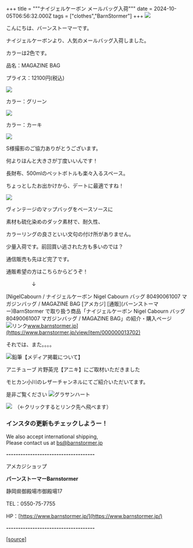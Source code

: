 +++
title = """ナイジェルケーボン メールバッグ入荷"""
date = 2024-10-05T06:56:32.000Z
tags = ["clothes","BarnStormer"]
+++
[![](https://stat.ameba.jp/user_images/20231023/16/barnstormer-go/b2/03/p/o0420015015354743273.png)](https://ameblo.jp/barnstormer-go/entry-12825670498.html)

こんにちは、バーンストーマーです。

ナイジェルケーボンより、人気のメールバッグ入荷しました。

カラーは2色です。

品名：MAGAZINE BAG 

プライス：12100円(税込)

[![](https://stat.ameba.jp/user_images/20241005/12/barnstormer-go/7c/78/j/o0466070015494269628.jpg)](https://stat.ameba.jp/user_images/20241005/12/barnstormer-go/7c/78/j/o0466070015494269628.jpg)

カラー：グリーン

[![](https://stat.ameba.jp/user_images/20241005/12/barnstormer-go/78/c6/j/o0466070015494269622.jpg)](https://stat.ameba.jp/user_images/20241005/12/barnstormer-go/78/c6/j/o0466070015494269622.jpg)

カラー：カーキ

[![](https://stat.ameba.jp/user_images/20241005/12/barnstormer-go/2c/ec/j/o0466070015494269626.jpg)](https://stat.ameba.jp/user_images/20241005/12/barnstormer-go/2c/ec/j/o0466070015494269626.jpg)

S様撮影のご協力ありがとうございます。

何よりほんと大きさが丁度いいんです！

長財布、500mlのペットボトルも楽々入るスペース。

ちょっとしたお出かけから、デートに最適ですね！

[![](https://stat.ameba.jp/user_images/20241005/12/barnstormer-go/71/2e/j/o0700046615494269633.jpg)](https://stat.ameba.jp/user_images/20241005/12/barnstormer-go/71/2e/j/o0700046615494269633.jpg)

ヴィンテージのマップバッグをベースソースに

素材も硫化染めのダック素材で、耐久性、

カラーリングの良さといい文句の付け所がありません。

少量入荷です。前回買い逃された方も多いのでは？

通信販売も先ほど完了です。

通販希望の方はこちらからどうぞ！

　　　　　↓

[NigelCabourn / ナイジェルケーボン Nigel Cabourn バッグ 80490061007 マガジンバッグ / MAGAZINE BAG \[アメカジ\] \[通販\](バーンストーマー)BarnStormer で取り扱う商品「ナイジェルケーボン Nigel Cabourn バッグ 80490061007 マガジンバッグ / MAGAZINE BAG」の紹介・購入ページ![リンク](https://c.stat100.ameba.jp/ameblo/symbols/v3.20.0/svg/gray/editor_link.svg)www.barnstormer.jp](https://www.barnstormer.jp/view/item/000000013702)

それでは、また。。。。

![鉛筆](https://stat100.ameba.jp/blog/ucs/img/char/char3/519.png)【メディア掲載について】

アニチューブ 片野英児【アニキ】にご取材いただきました

モヒカン小川のレザーチャンネルにてご紹介いただいてます。

是非ご覧ください ![グラサンハート](https://stat100.ameba.jp/blog/ucs/img/char/char3/148.png)

[![](https://stat.ameba.jp/user_images/20230412/16/barnstormer-go/6a/23/p/o0108010815269242493.png)](https://www.instagram.com/barnstormer_daily/)　（←クリックするとリンク先へ飛べます）

### インスタの更新もチェックしようー！

We also accept international shipping,  
Please contact us at bs@barnstormer.jp

**\-------------------------------------**

アメカジショップ

**バーンストーマーBarnstormer**

静岡県御殿場市御殿場17

TEL：0550-75-7755

HP：[https://www.barnstormer.jp/](https://www.barnstormer.jp/)

**\-------------------------------------**

[[source]](https://ameblo.jp/barnstormer-go/entry-12870097954.html)
